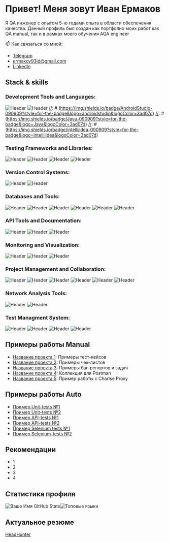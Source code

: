 # Привет! Меня зовут Иван Ермаков

Я QA инженер с опытом 5-ю годами опыта в области обеспечения качества. Данный профиль был создан как портфолио моих работ как QA manual, так и в рамках моего обучения AQA engineer

📫 Как связаться со мной:
- [Telegram](https://t.me/ermakov_id)
- [ermakov93id@gmail.com](mailto:ermakov93id@gmail.com)
- [LinkedIn](https://www.linkedin.com/in/ermacsmak/)

## Stack & skills
### Development Tools and Languages:
![Header](https://img.shields.io/badge/Python-090909?style=for-the-badge&logo=Python&logoColor=3776AB)
![Header](https://img.shields.io/badge/PyCharm-090909?style=for-the-badge&logo=pycharm&logoColor=fde910)
[//]: # (https://img.shields.io/badge/AndroidStudio-090909?style=for-the-badge&logo=androidstudio&logoColor=3ad07d)
[//]: # (https://img.shields.io/badge/Java-090909?style=for-the-badge&logo=Java&logoColor=3ad07d)
[//]: # (https://img.shields.io/badge/intellijidea-090909?style=for-the-badge&logo=intellijidea&logoColor=3ad07d)

### Testing Frameworks and Libraries:
![Header](https://img.shields.io/badge/Pytest-090909?style=for-the-badge&logo=Pytest&logoColor=0A9EDC)
![Header](https://img.shields.io/badge/Selenium-090909?style=for-the-badge&logo=Selenium&logoColor=13ad75) 
![Header](https://img.shields.io/badge/Request-090909?style=for-the-badge&logo=threedotjs&logoColor=fde910)
![Header](https://img.shields.io/badge/Allure-090909?style=for-the-badge&logo=Akaunting&logoColor=13ad75)

[//]: # (https://img.shields.io/badge/restassured-090909?style=for-the-badge&logo=restassured&logoColor=EE376D)
[//]: # (https://img.shields.io/badge/Appium-090909?style=for-the-badge&logo=appium&logoColor=EE376D)
[//]: # (https://img.shields.io/badge/Junit5-090909?style=for-the-badge&logo=junit5&logoColor=25A162)
[//]: # (https://img.shields.io/badge/jmeter-090909?style=for-the-badge&logo=apachejmeter&logoColor=D22128)

[//]: # (Build Tools and Containerization)
[//]: # (https://img.shields.io/badge/Maven-090909?style=for-the-badge&logo=ApacheMaven&logoColor=C71A36)
[//]: # (https://img.shields.io/badge/Docker-090909?style=for-the-badge&logo=Docker&logoColor=2496ED)
[//]: # (https://img.shields.io/badge/Gitlab-090909?style=for-the-badge&logo=Gitlab&logoColor=FC6D26)
[//]: # (https://img.shields.io/badge/Kubernetes-090909?style=for-the-badge&logo=kubernetes&logoColor=326CE5)
[//]: # (https://img.shields.io/badge/Teamcity-090909?style=for-the-badge&logo=Teamcity&logoColor=6644F8)
[//]: # (https://img.shields.io/badge/Jenkins-090909?style=for-the-badge&logo=Jenkins&logoColor=F05032)


### Version Control Systems:
![Header](https://img.shields.io/badge/Github-090909?style=for-the-badge&logo=Github&logoColor=ffffff)
![Header](https://img.shields.io/badge/Git-090909?style=for-the-badge&logo=Git&logoColor=F05032)

### Databases and Tools:
![Header](https://img.shields.io/badge/MySQL-090909?style=for-the-badge&logo=mysql&logoColor=4479A1)
![Header](https://img.shields.io/badge/PostgreSQL-090909?style=for-the-badge&logo=postgresql&logoColor=#4169E1)
![Header](https://img.shields.io/badge/MongoDB-090909?style=for-the-badge&logo=mongodb&logoColor=#47A248)
![Header](https://img.shields.io/badge/Graphql-090909?style=for-the-badge&logo=Graphql&logoColor=E10098)
![Header](https://img.shields.io/badge/RabbitMQ-090909?style=for-the-badge&logo=RabbitMQ&logoColor=FF6600)
![Header](https://img.shields.io/badge/ApacheKafka-090909?style=for-the-badge&logo=apachekafka&logoColor=ffffff)

### API Tools and Documentation:
![Header](https://img.shields.io/badge/Postman-090909?style=for-the-badge&logo=postman&logoColor=FF6C37)
![Header](https://img.shields.io/badge/Swagger-090909?style=for-the-badge&logo=swagger&logoColor=85EA2D)
![Header](https://img.shields.io/badge/SoapUI-090909?style=for-the-badge&logo=semanticuireact&logoColor=fcdc00)


### Monitoring and Visualization:
![Header](https://img.shields.io/badge/Kibana-090909?style=for-the-badge&logo=kibana&logoColor=3D7EBB)
![Header](https://img.shields.io/badge/Grafana-090909?style=for-the-badge&logo=grafanar&logoColor=F46800)
![Header](https://img.shields.io/badge/sentry-090909?style=for-the-badge&logo=sentry&logoColor=fcdc00)

### Project Management and Collaboration:
![Header](https://img.shields.io/badge/Jira-090909?style=for-the-badge&logo=Jira&logoColor=0052CC)
![Header](https://img.shields.io/badge/Confluence-090909?style=for-the-badge&logo=Confluence&logoColor=3B99FC)
![Header](https://img.shields.io/badge/Figma-090909?style=for-the-badge&logo=Figma&logoColor=#F24E1E)
![Header](https://img.shields.io/badge/Notion-090909?style=for-the-badge&logo=Notion&logoColor=#000000)
![Header](https://img.shields.io/badge/Miro-090909?style=for-the-badge&logo=Miro&logoColor=fcdc00)
 ![Header](https://img.shields.io/badge/Youtrack-090909?style=for-the-badge&logo=googletasks&logoColor=f73088)
### Network Analysis Tools:
![Header](https://img.shields.io/badge/CharlesProxy-090909?style=for-the-badge&logo=charles&logoColor=#F3F5F5)
![Header](https://img.shields.io/badge/Fiddler-090909?style=for-the-badge&logo=flat&logoColor=#13ad75)

### Test Managment System:
![Header](https://img.shields.io/badge/Qase-090909?style=for-the-badge&logo=qase&logoColor=4F46DC)
![Header](https://img.shields.io/badge/Testrail-090909?style=for-the-badge&logo=testrail&logoColor=#65C179)
![Header](https://img.shields.io/badge/Zephyr-090909?style=for-the-badge&logo=openzeppelin&logoColor=#15d1fc)
![Header](https://img.shields.io/badge/SoapUI-090909?style=for-the-badge&logo=semanticuireact&logoColor=fcdc00)

## Примеры работы Manual
- [Название проекта 1](https://github.com/ваш-профиль/проект1): Примеры тест-кейсов
- [Название проекта 2](https://github.com/ваш-профиль/проект2): Примеры чек-листов
- [Название проекта 3](https://github.com/ваш-профиль/проект3): Примеры баг-репортов и задач
- [Название проекта 4](https://github.com/ваш-профиль/проект4): Коллекция для Postman
- [Название проекта 5](https://github.com/ваш-профиль/проект5): Пример работы с Сharlse Proxy

## Примеры работы Auto
 
- [Пример Unit-tests №1](https://github.com/ваш-профиль/проект1)
- [Пример Unit-tests №2](https://github.com/ваш-профиль/проект1)
- [Пример API-tests №1](https://github.com/ваш-профиль/проект1)
- [Пример API-tests №2](https://github.com/ваш-профиль/проект1)
- [Пример Selenium tests №1](https://github.com/ваш-профиль/проект1)
- [Пример Selenium-tests №2](https://github.com/ваш-профиль/проект1)

## Рекомендации
- 1
- 2
- 3
- 4


## Статистика профиля
![Ваше Имя GitHub Stats](https://github-readme-stats.vercel.app/api?username=ermaksmak&show_icons=true&theme=radical)![Топовые языки](https://github-readme-stats.vercel.app/api/top-langs/?username=ermaksmak&layout=compact&theme=radical)



## Актуальное резюме 
[HeadHunter](https://saratov.hh.ru/resume/9a1113a9ff038f8b620039ed1f5a6458577169)
